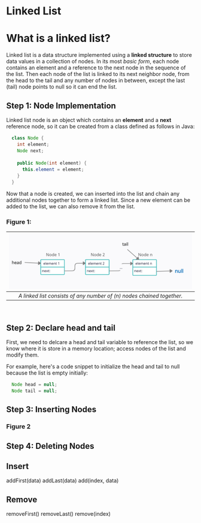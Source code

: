 # Linked List 
# What is a linked list?

Linked list is a data structure implemented using a **linked structure** to store data values in a collection of nodes. In its most *basic form*, each node contains an element and a reference to the next node in the sequence of the list. Then each node of the list is linked to its next neighbor node, from the head to the tail and any number of nodes in between, except the last (tail) node points to null so it can end the list. 

## Step 1: Node Implementation

Linked list node is an object which contains an **element** and a **next** reference node, so it can be created from a class defined as follows in Java:

```java
  class Node {
    int element;
    Node next;
    
    public Node(int element) {
      this.element = element;
    }
  }
```
  
Now that a node is created, we can inserted into the list and chain any additional nodes together to form a linked list. Since a new element can be added to the list, we can also remove it from the list. 



### Figure 1:
| ![singly linked list diagram](/data-structure/assets/images/figure26.7_linked_list.PNG) |
|:--:|
| *A linked list consists of any number of (n) nodes chained together.* |
<br>


## Step 2: Declare head and tail

First, we need to delcare a head and tail variable to reference the list, so we know where it is store in a memory location; access nodes of the list and modify them.

For example, here's a code snippet to initialize the head and tail to null because the list is empty initially:
```java
  Node head = null;
  Node tail = null;
```


## Step 3: Inserting Nodes 

### Figure 2


## Step 4: Deleting Nodes

## Insert
addFirst(data)
addLast(data)
add(index, data)
## Remove
removeFirst()
removeLast()
remove(index)
